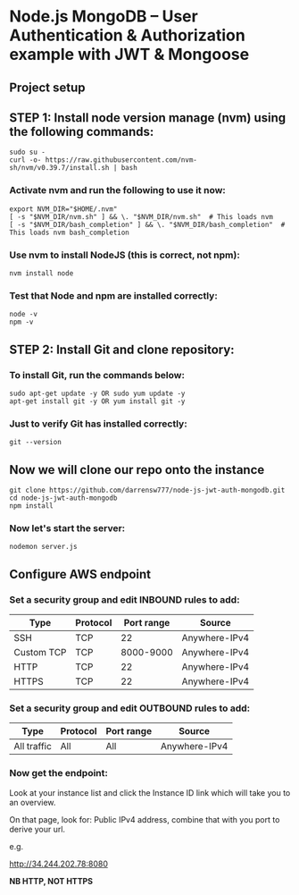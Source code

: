 # Node.js MongoDB – User Authentication & Authorization example with JWT & Mongoose

## Project setup

## STEP 1: Install node version manage (nvm) using the following commands:

```
sudo su -
curl -o- https://raw.githubusercontent.com/nvm-sh/nvm/v0.39.7/install.sh | bash
```

### Activate nvm and run the following to use it now:

```
export NVM_DIR="$HOME/.nvm"
[ -s "$NVM_DIR/nvm.sh" ] && \. "$NVM_DIR/nvm.sh"  # This loads nvm
[ -s "$NVM_DIR/bash_completion" ] && \. "$NVM_DIR/bash_completion"  # This loads nvm bash_completion
```

### Use nvm to install NodeJS (this is correct, not npm):

```
nvm install node
```

### Test that Node and npm are installed correctly:

```
node -v
npm -v

```

## STEP 2: Install Git and clone repository:

### To install Git, run the commands below:

```
sudo apt-get update -y OR sudo yum update -y
apt-get install git -y OR yum install git -y
```

### Just to verify Git has installed correctly:

```
git --version
```

## Now we will clone our repo onto the instance

```
git clone https://github.com/darrensw777/node-js-jwt-auth-mongodb.git
cd node-js-jwt-auth-mongodb
npm install
```

### Now let's start the server:

```
nodemon server.js
```

## Configure AWS endpoint

### Set a security group and edit INBOUND rules to add:

| Type       | Protocol | Port range | Source        |
| ---------- | -------- | ---------- | ------------- |
| SSH        | TCP      | 22         | Anywhere-IPv4 |
| Custom TCP | TCP      | 8000-9000  | Anywhere-IPv4 |
| HTTP       | TCP      | 22         | Anywhere-IPv4 |
| HTTPS      | TCP      | 22         | Anywhere-IPv4 |

### Set a security group and edit OUTBOUND rules to add:

| Type        | Protocol | Port range | Source        |
| ----------- | -------- | ---------- | ------------- |
| All traffic | All      | All        | Anywhere-IPv4 |

### Now get the endpoint:

Look at your instance list and click the Instance ID
link which will take you to an overview.

On that page, look for: Public IPv4 address, combine that
with you port to derive your url.

e.g.

http://34.244.202.78:8080

**NB HTTP, NOT HTTPS**
